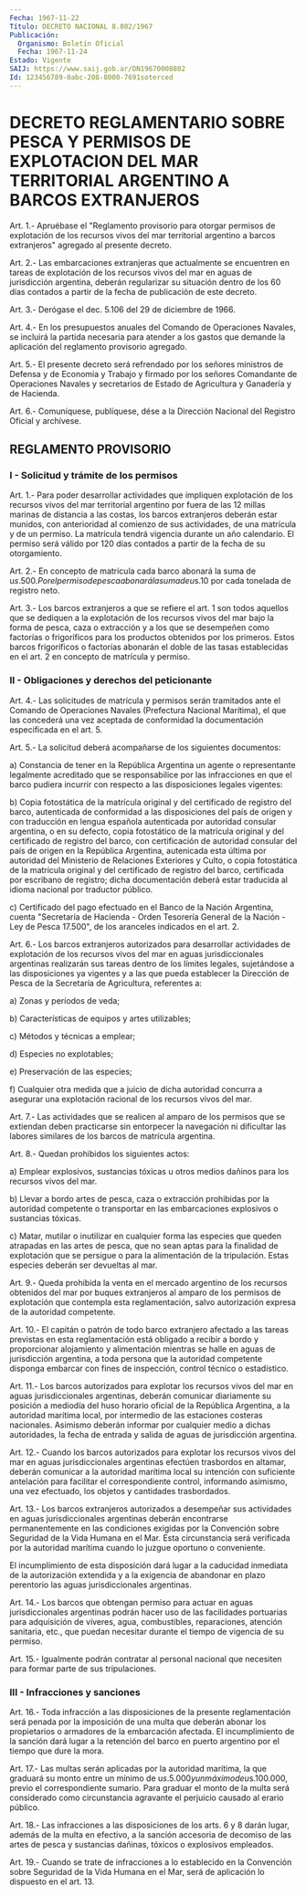 ```yaml
---
Fecha: 1967-11-22
Título: DECRETO NACIONAL 8.802/1967
Publicación:
  Organismo: Boletín Oficial
  Fecha: 1967-11-24
Estado: Vigente
SAIJ: https://www.saij.gob.ar/DN19670008802
Id: 123456789-0abc-208-8000-7691soterced
---
```

# DECRETO REGLAMENTARIO SOBRE PESCA Y PERMISOS DE EXPLOTACION DEL MAR TERRITORIAL ARGENTINO A BARCOS EXTRANJEROS

<a id="1"></a>
Art.  1.-  Apruébase  el  "Reglamento  provisorio para otorgar permisos de explotación de los recursos vivos  del  mar territorial argentino  a  barcos  extranjeros"  agregado  al presente  decreto.

<a id="2"></a>
Art.  2.-  Las  embarcaciones  extranjeras  que actualmente se encuentren en tareas de explotación de los recursos  vivos  del mar en    aguas  de  jurisdicción  argentina,  deberán  regularizar  su situación  dentro  de  los 60 días contados a partir de la fecha de publicación de este decreto.

<a id="3"></a>
Art.  3.-  Derógase el dec. 5.106 del 29 de diciembre de 1966.

<a id="4"></a>
Art. 4.- En los presupuestos anuales del Comando de Operaciones Navales,  se  incluirá  la  partida  necesaria  para  atender a los gastos    que  demande  la  aplicación  del  reglamento  provisorio agregado.

<a id="5"></a>
Art.  5.-  El presente decreto será refrendado por los señores ministros de Defensa  y  de  Economía  y  Trabajo y firmado por los señores Comandante de Operaciones Navales y  secretarios  de Estado de Agricultura y Ganadería y de Hacienda.

<a id="6"></a>
Art. 6.- Comuníquese, publíquese, dése a la Dirección Nacional del Registro Oficial y archívese.

## REGLAMENTO PROVISORIO

### I - Solicitud y trámite de los permisos

<a id="1"></a>
Art.  1.-  Para  poder  desarrollar  actividades que impliquen explotación  de  los  recursos vivos del mar territorial  argentino por fuera de las 12 millas  marinas  de distancia a las costas, los barcos  extranjeros  deberán  estar munidos,  con  anterioridad  al comienzo de sus actividades, de  una  matrícula y de un permiso. La matrícula  tendrá vigencia durante un año  calendario.  El  permiso será válido  por  120  días  contados  a  partir  de la fecha de su otorgamiento.

<a id="2"></a>
Art. 2.- En concepto de matrícula cada barco abonará la suma de u$s.500.  Por  el  permiso  de  pesca abonará la suma de u$s.10 por cada tonelada de registro neto.

<a id="3"></a>
Art. 3.- Los barcos extranjeros a que se refiere el art. 1 son todos  aquellos  que  se  dediquen a la explotación de los recursos vivos del mar bajo la forma  de  pesca,  caza  o extracción y a los que se desempeñen como factorías o frigoríficos  para los productos obtenidos por los primeros. Estos barcos frigoríficos  o  factorías abonarán  el  doble  de  las  tasas  establecidas  en  el art. 2 en concepto de matrícula y permiso.

### II - Obligaciones y derechos del peticionante

<a id="4"></a>
Art.  4.-  Las  solicitudes  de  matrícula  y  permisos  serán tramitados  ante  el  Comando  de  Operaciones  Navales (Prefectura Nacional  Marítima),  el  que  las  concederá una vez  aceptada  de conformidad la documentación especificada en el art. 5.

<a id="5"></a>
Art.  5.-  La  solicitud  deberá acompañarse de los siguientes documentos:

a)  Constancia  de  tener en la República  Argentina  un  agente  o representante legalmente  acreditado  que se responsabilice por las infracciones en que el barco pudiera incurrir  con  respecto  a las disposiciones legales vigentes:

b) Copia fotostática de la matrícula original y del certificado  de registro  del barco, autenticada de conformidad a las disposiciones del país de  origen y con traducción en lengua española autenticada por  autoridad    consular   argentina,  o  en  su  defecto,  copia fotostático de la matrícula original  y del certificado de registro del  barco, con certificación de autoridad  consular  del  país  de origen  en  la  República  Argentina,  autenicada  esta  última por autoridad del Ministerio de Relaciones Exteriores y Culto,  o copia fotostática  de la matrícula original y del certificado de registro del barco, certificada por escribano de registro; dicha documentación   deberá  estar  traducida  al  idioma  nacional  por traductor público.

c)  Certificado del  pago  efectuado  en  el  Banco  de  la  Nación Argentina,   cuenta  "Secretaría  de  Hacienda  -  Orden  Tesorería General de la  Nación  -  Ley  de  Pesca  17.500", de los aranceles indicados en el art. 2.

<a id="6"></a>
Art.  6.-  Los barcos extranjeros autorizados para desarrollar actividades de explotación  de  los recursos vivos del mar en aguas jurisdiccionales argentinas realizarán  sus  tareas  dentro  de los límites  legales,  sujetándose a las disposiciones ya vigentes y  a las que pueda establecer  la Dirección de Pesca de la Secretaría de Agricultura, referentes a:

a) Zonas y períodos de veda;

b) Características de equipos y artes utilizables;

c) Métodos y técnicas a emplear;

d) Especies no explotables;

e) Preservación de las especies;

f) Cualquier otra medida que  a  juicio de dicha autoridad concurra a asegurar una explotación racional  de los recursos vivos del mar.

<a id="7"></a>
Art.  7.-  Las  actividades  que  se realicen al amparo de los permisos  que  se  extiendan deben practicarse  sin  entorpecer  la navegación ni dificultar  las  labores  similares  de los barcos de matrícula argentina.

<a id="8"></a>
Art.  8.-  Quedan  prohibidos  los  siguientes  actos:

a) Emplear  explosivos,  sustancias  tóxicas u otros medios dañinos para los recursos vivos del mar.

b) Llevar a bordo artes de pesca, caza  o extracción prohibidas por la  autoridad  competente  o  transportar  en    las  embarcaciones explosivos o sustancias tóxicas.

c) Matar, mutilar o inutilizar en cualquier forma  las especies que queden atrapadas en las artes de pesca, que no sean  aptas  para la finalidad de explotación que se persigue o para la alimentación  de la  tripulación.  Estas  especies  deberán  ser  devueltas  al mar.

<a id="9"></a>
Art.  9.-  Queda prohibida la venta en el mercado argentino de los recursos obtenidos  del mar por buques extranjeros al amparo de los  permisos de explotación  que  contempla  esta  reglamentación, salvo autorización expresa de la autoridad competente.

<a id="10"></a>
Art. 10.- El capitán o patrón de todo barco extranjero afectado a las  tareas  previstas  en  esta  reglamentación  está obligado a recibir a bordo y proporcionar alojamiento y alimentación  mientras se halle en aguas de jurisdicción argentina, a toda persona  que la autoridad  competente  disponga  embarcar  con fines de inspección, control técnico o estadístico.

<a id="11"></a>
Art.  11.-  Los  barcos autorizados para explotar los recursos vivos  del  mar  en  aguas   jurisdiccionales  argentinas,  deberán comunicar  diariamente su posición  a  mediodía  del  huso  horario oficial de la  República  Argentina, a la autoridad marítima local, por  intermedio  de las estaciones  costeras  nacionales.  Asimismo deberán informar por  cualquier  medio  a  dichas  autoridades,  la fecha  de  entrada  y  salida  de  aguas de jurisdicción argentina.

<a id="12"></a>
Art.  12.-  Cuando  los  barcos  autorizados para explotar los recursos  vivos  del  mar  en  aguas  jurisdiccionales   argentinas efectúen  trasbordos  en  altamar, deberán comunicar a la autoridad marítima  local  su  intención    con  suficiente  antelación  para facilitar el correspondiente control,  informando asimismo, una vez efectuado, los objetos y cantidades trasbordados.

<a id="13"></a>
Art.  13.- Los barcos extranjeros autorizados a desempeñar sus actividades    en    aguas    jurisdiccionales  argentinas  deberán encontrarse permanentemente en  las  condiciones  exigidas  por  la Convención  sobre  Seguridad  de  la  Vida  Humana  en el Mar. Esta circunstancia será verificada por la autoridad marítima  cuando  lo juzgue oportuno o conveniente.

El  incumplimiento  de  esta  disposición dará lugar a la caducidad inmediata  de  la  autorización  extendida  y  a  la  exigencia  de abandonar   en  plazo  perentorio  las    aguas    jurisdiccionales argentinas.

<a id="14"></a>
Art. 14.- Los barcos que obtengan permiso para actuar en aguas jurisdiccionales  argentinas  podrán  hacer  uso de las facilidades portuarias  para  adquisición  de  víveres,  agua,    combustibles, reparaciones,   atención  sanitaria,  etc.,  que  puedan  necesitar durante el tiempo de vigencia de su permiso.

<a id="15"></a>
Art. 15.- Igualmente podrán contratar al personal nacional que necesiten para formar parte de sus tripulaciones.

### III - Infracciones y sanciones

<a id="16"></a>
Art.  16.-  Toda infracción a las disposiciones de la presente reglamentación será  penada  por  la  imposición  de  una multa que deberán  abonar  los  propietarios  o  armadores  de la embarcación afectada.  El  incumplimiento  de  la  sanción  dará  lugar   a  la retención  del barco en puerto argentino por el tiempo que dure  la mora.

<a id="17"></a>
Art. 17.- Las multas serán aplicadas por la autoridad marítima, la que  graduará  su monto entre un mínimo de u$s.5.000 y un máximo de u$s.100.000, previo  el correspondiente sumario. Para graduar el monto de la multa será considerado  como circunstancia agravante el perjuicio causado al erario público.

<a id="18"></a>
Art. 18.- Las infracciones a las disposiciones de los arts. 6 y 8 darán  lugar,  además  de  la  multa  en  efectivo,  a la sanción accesoria  de decomiso de las artes de pesca y sustancias  dañinas, tóxicos o explosivos empleados.

<a id="19"></a>
Art.  19.- Cuando se trate de infracciones a lo establecido en la Convención  sobre Seguridad de la Vida Humana en el Mar, será de aplicación lo dispuesto en el art. 13.
